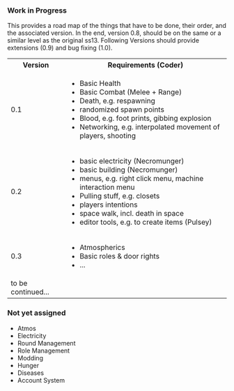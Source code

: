 ### Work in Progress

This provides a road map of the things that have to be done, their order, and the associated version. In the end, version 0.8, should be on the same or a similar level as the original ss13. Following Versions should provide extensions (0.9) and bug fixing (1.0).

<table>
  <tbody>
    <tr>
      <th>Version</th>
      <th align="center">Requirements (Coder)</th>
    </tr>
    <tr>
      <td>0.1</td>
      <td>
        <ul>
          <li>Basic Health</li>
          <li>Basic Combat (Melee + Range)</li>
          <li>Death, e.g. respawning</li>
          <li>randomized spawn points </li>
          <li>Blood, e.g. foot prints, gibbing explosion </li>
          <li>Networking, e.g. interpolated movement of players, shooting </li>
        </ul>
      </td>
    </tr>
    <tr>
      <td>0.2</td>
      <td>
        <ul>
          <li>basic electricity (Necromunger)</li>
          <li>basic building (Necromunger)</li>
          <li>menus, e.g. right click menu, machine interaction menu</li>
          <li>Pulling stuff, e.g. closets</li>
          <li>players intentions</li>
          <li>space walk, incl. death in space</li>
          <li>editor tools, e.g. to create items (Pulsey)</li>
        </ul>
      </td>
    </tr>
<tr>
      <td>0.3</td>
      <td>
        <ul>
          <li>Atmospherics</li>
          <li>Basic roles & door rights</li>
          <li>...</li>
        </ul>
      </td>
    </tr>
    <tr>
      <td> to be continued... </td>
      <td align="center"></td>
    </tr>
  </tbody>
</table>

### Not yet assigned

* Atmos
* Electricity
* Round Management
* Role Management
* Modding
* Hunger
* Diseases
* Account System

